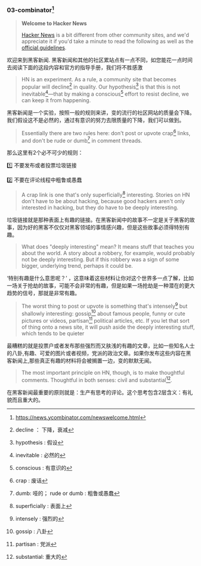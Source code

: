 ### 03-combinator[^0]

>**Welcome to Hacker News**
>
>[Hacker News](http://news.ycombinator.com/) is a bit different from other community sites, and we'd appreciate it if you'd take a minute to read the following as well as the [official guidelines](https://news.ycombinator.com/newsguidelines.html).

欢迎来到黑客新闻.
黑客新闻和其他的社区累站点有一点不同，如您能花一点时间去阅读下面的这段内容和官方的指导手册，我们将不胜感激

>HN is an experiment. As a rule, a community site that becomes popular will decline[^1] in quality. Our hypothesis[^2] is that this is not inevitable[^3]—that by making a conscious[^4] effort to resist decline, we can keep it from happening.

黑客新闻是一个实验，按照一般的规则来讲，变的流行的社区网站的质量会下降。我们假设这不是必然的，通过有意识的努力去限质量的下降，我们可以做到。

> Essentially there are two rules here: don't post or upvote crap[^5] links, and don't be rude or dumb[^6] in comment threads.

那么这里有2个必不可少的规则：

:one: 不要发布或者投票垃圾链接

:two: 不要在评论线程中粗鲁或愚蠢

> A crap link is one that's only superficially[^7] interesting. Stories on HN don't have to be about hacking, because good hackers aren't only interested in hacking, but they do have to be deeply interesting.

垃圾链接就是那种表面上有趣的链接。在黑客新闻中的故事不一定是关于黑客的故事，因为好的黑客不仅仅对黑客领域的事情感兴趣，但是这些故事必须得特别有趣。

> What does "deeply interesting" mean? It means stuff that teaches you about the world. A story about a robbery, for example, would probably not be deeply interesting. But if this robbery was a sign of some bigger, underlying trend, perhaps it could be.

‘特别有趣是什么意思呢？’ ，这意味着这些材料让你对这个世界多一点了解，比如一场关于抢劫的故事，可能不会非常的有趣，但是如果一场抢劫是一种潜在的更大趋势的信号，那就是非常有趣。

> The worst thing to post or upvote is something that's intensely[^8] but shallowly interesting: gossip[^9] about famous people, funny or cute pictures or videos, partisan[^10] political articles, etc. If you let that sort of thing onto a news site, it will push aside the deeply interesting stuff, which tends to be quieter

最糟糕的就是投票户或者发布那些强烈而又肤浅的有趣的文章，比如一些知名人士的八卦,有趣、可爱的图片或者视频，党派的政治文章。如果你发布这些内容在黑客新闻上,那些真正有趣的材料将会被搁置一边，变的默默无闻。

> The most important principle on HN, though, is to make thoughtful comments. Thoughtful in both senses: civil and substantial[^11].

在黑客新闻最重要的原则就是：生产有思考的评论。这个思考包含2层含义：有礼貌而且重大的。

>





[^0]: https://news.ycombinator.com/newswelcome.html
[^1]:decline ： 下降，衰减
[^2]: hypothesis : 假设
[^3]: inevitable : 必然的
[^4]: conscious : 有意识的
[^5]: crap : 废话
[^6]: dumb: 哑的； rude or dumb : 粗鲁或愚蠢
[^7]: superficially : 表面上
[^8]: intensely : 强烈的
[^9]: gossip : 八卦
[^10]: partisan : 党派
[^11]: substantial: 重大的


